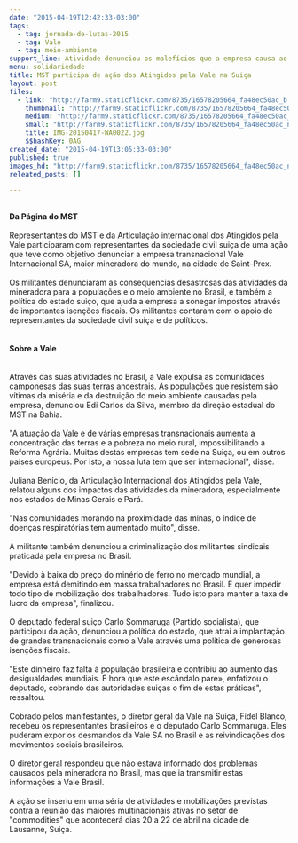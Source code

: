 ```yaml
---
date: "2015-04-19T12:42:33-03:00"
tags:
  - tag: jornada-de-lutas-2015
  - tag: Vale
  - tag: meio-ambiente
support_line: Atividade denunciou os malefícios que a empresa causa ao meio ambiente e as populações ribeirinhas.
menu: solidariedade
title: MST participa de ação dos Atingidos pela Vale na Suiça
layout: post
files:
  - link: "http://farm9.staticflickr.com/8735/16578205664_fa48ec50ac_b.jpg"
    thumbnail: "http://farm9.staticflickr.com/8735/16578205664_fa48ec50ac_t.jpg"
    medium: "http://farm9.staticflickr.com/8735/16578205664_fa48ec50ac_z.jpg"
    small: "http://farm9.staticflickr.com/8735/16578205664_fa48ec50ac_n.jpg"
    title: IMG-20150417-WA0022.jpg
    $$hashKey: 0AG
created_date: "2015-04-19T13:05:33-03:00"
published: true
images_hd: "http://farm9.staticflickr.com/8735/16578205664_fa48ec50ac_n.jpg"
releated_posts: []

---
```

<div>&nbsp;</div>

<div><strong>Da P&aacute;gina do MST&nbsp;</strong></div>

<div>&nbsp;</div>

<div>Representantes do MST e da Articula&ccedil;&atilde;o internacional dos Atingidos pela Vale&nbsp;participaram&nbsp;com representantes da sociedade civil sui&ccedil;a&nbsp;de&nbsp;uma a&ccedil;&atilde;o que teve como objetivo&nbsp;denunciar&nbsp;a&nbsp;empresa transnacional Vale Internacional SA, maior mineradora do mundo, na cidade de Saint-Prex.</div>

<div>&nbsp;</div>

<div>Os militantes denunciaram as consequencias desastrosas das atividades da mineradora para a&nbsp;popula&ccedil;&otilde;es e o meio ambiente no Brasil, e tamb&eacute;m&nbsp;a pol&iacute;tica do estado sui&ccedil;o, que ajuda a empresa a sonegar impostos atrav&eacute;s de importantes isen&ccedil;&otilde;es fiscais. Os militantes contaram com o apoio de representantes da sociedade civil sui&ccedil;a e de pol&iacute;ticos.</div>

<div>&nbsp;</div>

<div><br />
<strong>Sobre a Vale</strong></div>

<div>&nbsp;</div>

<div>&nbsp;</div>

<div>Atrav&eacute;s das suas atividades no Brasil, a Vale expulsa as comunidades camponesas das suas terras ancestrais. As&nbsp;popula&ccedil;&otilde;es que resistem&nbsp;s&atilde;o v&iacute;timas da mis&eacute;ria e da destrui&ccedil;&atilde;o do meio ambiente causadas pela empresa, denunciou Edi Carlos da Silva, membro da dire&ccedil;&atilde;o estadual do MST na Bahia.</div>

<div>&nbsp;</div>

<div>&quot;A atua&ccedil;&atilde;o da Vale e de v&aacute;rias empresas transnacionais aumenta a concentra&ccedil;&atilde;o das terras e&nbsp;a pobreza no meio rural,&nbsp;impossibilitando a Reforma Agr&aacute;ria. Muitas destas empresas tem sede na Sui&ccedil;a, ou em outros pa&iacute;ses europeus. Por isto, a nossa luta tem que ser internacional&quot;, disse.</div>

<div>&nbsp;</div>

<div>Juliana Ben&iacute;cio, da Articula&ccedil;&atilde;o Internacional dos Atingidos pela Vale, relatou alguns dos impactos das atividades da mineradora, especialmente nos estados de Minas Gerais e Par&aacute;.</div>

<div>&nbsp;</div>

<div>&quot;Nas comunidades morando na proximidade das minas, o &iacute;ndice de doen&ccedil;as respirat&oacute;rias tem aumentado muito&quot;, disse.&nbsp;</div>

<div>&nbsp;</div>

<div>A militante tamb&eacute;m denunciou a criminaliza&ccedil;&atilde;o dos militantes sindicais praticada pela empresa no Brasil.</div>

<div>&nbsp;</div>

<div>&quot;Devido &agrave; baixa do pre&ccedil;o do min&eacute;rio de ferro no mercado mundial, a empresa est&aacute; demitindo em massa trabalhadores no Brasil. E quer impedir todo tipo de mobiliza&ccedil;&atilde;o dos trabalhadores. Tudo isto para manter a taxa de lucro da empresa&quot;, finalizou.</div>

<div>&nbsp;</div>

<div>O deputado federal sui&ccedil;o Carlo Sommaruga (Partido socialista), que participou da a&ccedil;&atilde;o, denunciou a pol&iacute;tica do estado, que atrai a implanta&ccedil;&atilde;o de grandes transnacionais como a Vale atrav&eacute;s uma pol&iacute;tica de generosas isen&ccedil;&otilde;es fiscais.</div>

<div><br />
&quot;Este dinheiro faz falta &agrave; popula&ccedil;&atilde;o brasileira e contribiu ao aumento das desigualdades mundiais. &Eacute; hora que este esc&acirc;ndalo pare&raquo;, enfatizou o deputado, cobrando das autoridades sui&ccedil;as o fim de estas pr&aacute;ticas&quot;, ressaltou.&nbsp;</div>

<div><br />
Cobrado pelos manifestantes, o diretor geral da Vale na Sui&ccedil;a, Fidel Blanco, recebeu os representantes brasileiros e o deputado Carlo Sommaruga. Eles puderam expor os desmandos da Vale SA no Brasil e as reivindica&ccedil;&otilde;es dos movimentos sociais brasileiros.</div>

<div><br />
O diretor geral respondeu que n&atilde;o estava informado dos problemas causados pela mineradora no Brasil, mas que ia transmitir estas informa&ccedil;&otilde;es &agrave; Vale Brasil.&nbsp;</div>

<div><br />
A a&ccedil;&atilde;o&nbsp;se inseriu&nbsp;em uma s&eacute;ria de atividades e mobiliza&ccedil;&otilde;es previstas contra a&nbsp;reuni&atilde;o das maiores multinacionais ativas no setor de &quot;commodities&quot; que acontecer&aacute; dias 20 a 22 de abril na cidade de Lausanne, Sui&ccedil;a.</div>
